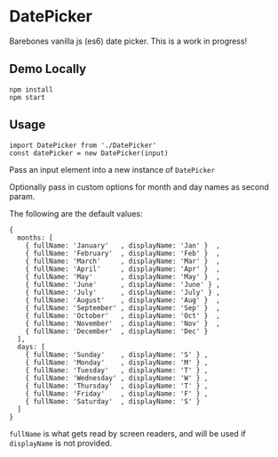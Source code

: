 # DatePicker

Barebones vanilla js (es6) date picker. This is a work in progress!

## Demo Locally
```
npm install
npm start
```

## Usage
```
import DatePicker from './DatePicker'
const datePicker = new DatePicker(input)
```

Pass an input element into a new instance of `DatePicker`

Optionally pass in custom options for month and day names as second param.

The following are the default values:
```
{
  months: [
    { fullName: 'January'   , displayName: 'Jan' }  ,
    { fullName: 'February'  , displayName: 'Feb' }  ,
    { fullName: 'March'     , displayName: 'Mar' }  ,
    { fullName: 'April'     , displayName: 'Apr' }  ,
    { fullName: 'May'       , displayName: 'May' }  ,
    { fullName: 'June'      , displayName: 'June' } ,
    { fullName: 'July'      , displayName: 'July' } ,
    { fullName: 'August'    , displayName: 'Aug' }  ,
    { fullName: 'September' , displayName: 'Sep' }  ,
    { fullName: 'October'   , displayName: 'Oct' }  ,
    { fullName: 'November'  , displayName: 'Nov' }  ,
    { fullName: 'December'  , displayName: 'Dec' }
  ],
  days: [
    { fullName: 'Sunday'    , displayName: 'S' } ,
    { fullName: 'Monday'    , displayName: 'M' } ,
    { fullName: 'Tuesday'   , displayName: 'T' } ,
    { fullName: 'Wednesday' , displayName: 'W' } ,
    { fullName: 'Thursday'  , displayName: 'T' } ,
    { fullName: 'Friday'    , displayName: 'F' } ,
    { fullName: 'Saturday'  , displayName: 'S' }
  ]
}
```

`fullName` is what gets read by screen readers, and will be used if `displayName` is not provided.

